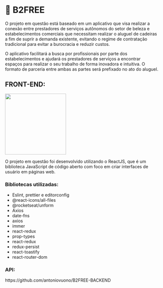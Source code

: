 <h1>🚀 B2FREE</h1>
<p> O projeto em questão está baseado em um aplicativo que visa realizar a conexão entre prestadores de serviços autônomos do setor de beleza e estabelecimentos comerciais que necessitam realizar o aluguel de cadeiras a fim de suprir a demanda existente, evitando o regime de contratação tradicional para evitar a burocracia e reduzir custos.</p>

<p> O aplicativo facilitará a busca por profissionais por parte dos estabelecimentos e ajudará os prestadores de serviços a encontrar espaços para realizar o seu trabalho de forma inovadora e intuitiva. O formato de parceria entre ambas as partes será prefixado no ato do aluguel. </p>

<h2>FRONT-END:</h2>

<p float="left">
  <img src="https://reactjs.org/logo-og.png" width="200" />

</p>

<p> O projeto em questão foi desenvolvido utilizando o ReactJS, que é um biblioteca JavaScript de código aberto com foco em criar interfaces de usuário em páginas web.</p>

<h3>Bibliotecas utilizadas: </h3>
<ul>
      <li> Eslint, prettier e editorconfig </li>
      <li> @react-icons/all-files </li>
      <li>@rocketseat/unform </li>
      <li> Axios </li>
      <li> date-fns </li>
      <li> axios </li>
      <li> immer </li>
      <li> react-redux </li>
      <li> prop-types </li>
      <li> react-redux </li>
      <li> redux-persist </li>
      <li> react-toastify </li>
      <li> react-router-dom </li>
</ul>

<h3> API: </h3>
<link> https://github.com/antoniovuono/B2FREE-BACKEND </link>
